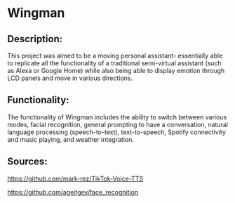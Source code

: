 # Wingman

## Description:
This project was aimed to be a moving personal assistant- essentially able to replicate all the functionality of a traditional semi-virtual assistant (such as Alexa or Google Home) while also being able to display emotion through LCD panels and move in various directions. 

## Functionality:
The functionality of Wingman includes the ability to switch between various modes, facial recognition, general prompting to have a conversation, natural language processing (speech-to-text), text-to-speech, Spotify connectivity and music playing, and weather integration. 
 
## Sources:
https://github.com/mark-rez/TikTok-Voice-TTS

https://github.com/ageitgey/face_recognition
